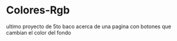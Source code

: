 # Colores-Rgb
ultimo proyecto de 5to baco acerca de una pagina con botones que cambian el color del fondo
